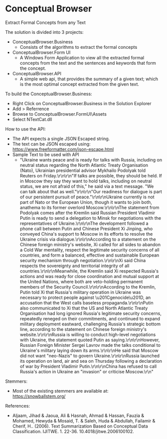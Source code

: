# Conceptual Browser
Extract Formal Concepts from any Text

The solution is divided into 3 projects:
- ConceptualBrowser.Business
    - Consists of the algorithms to extract the formal concepts
- ConceptualBrowser.Form UI
    - A Windows Form Application to view all the extracted formal concepts from the text and the sentences and keywords that form the concept.
- ConceptualBrowser.API
    - A simple web api, that provides the summary of a given text; which is the most optimal concept extracted from the given text.

To build the ConceptualBrowser.Business:
 - Right Click on ConceptualBrowser.Business in the Solution Explorer
 - Add > Referrence
 - Browse to ConceptualBrowser.FormUI\Assets
 - Select NTextCat.dll


How to use the API:
 - The API expects a single JSON Escaped string.
 - The text can be JSON escaped using: https://www.freeformatter.com/json-escape.html
 - Sample Text to be used with API
    - "Ukraine wants peace and is ready for talks with Russia, including on neutral status regarding the North Atlantic Treaty Organisation (Nato), Ukrainian presidential advisor Mykhailo Podolyak told Reuters on Friday.\r\n\r\n\"If talks are possible, they should be held. If in Moscow they say they want to hold talks, including on neutral status, we are not afraid of this,\" he said via a text message. \"We can talk about that as well.\"\r\n\r\n\"Our readiness for dialogue is part of our persistent pursuit of peace.\"\r\n\r\nUkraine currently is not part of Nato or the European Union, though it wants to join both, anathema to its former overlord Moscow.\r\n\r\nThe statement from Podolyak comes after the Kremlin said Russian President Vladimir Putin is ready to send a delegation to Minsk for negotiations with the representatives of Ukraine.\r\n\r\nThe development followed a phone call between Putin and Chinese President Xi Jinping, who conveyed China's support to Moscow in its efforts to resolve the Ukraine crisis via dialogue.\r\n\r\nAccording to a statement on the Chinese foreign ministry's website, Xi called for all sides to abandon a Cold War mentality, respect the legitimate security concerns of all countries, and form a balanced, effective and sustainable European security mechanism through negotiation.\r\n\r\nXi said China respects the sovereignty and territorial integrity of all countries.\r\n\r\nMeanwhile, the Kremlin said Xi respected Russia's actions and was ready for close coordination and mutual support at the United Nations, where both are veto-holding permanent members of the Security Council.\r\n\r\nAccording to the Kremlin, Putin told Xi that Russia's military operation in Ukraine was necessary to protect people against \u201Cgenocide\u201D, an accusation that the West calls baseless propaganda.\r\n\r\nPutin also communicated to Xi that the US and North Atlantic Treaty Organisation had long ignored Russia's legitimate security concerns, repeatedly reneged on their commitments, and continued to expand military deployment eastward, challenging Russia's strategic bottom line, according to the statement on Chinese foreign ministry's website.\r\n\r\nRussia is willing to conduct high-level negotiations with Ukraine, the statement quoted Putin as saying.\r\n\r\nHowever, Russian Foreign Minister Sergei Lavrov made the talks conditional to Ukraine's military laying down its arms.\r\n\r\nHe said that Moscow did not want \"neo-Nazis\" to govern Ukraine.\r\n\r\nRussia launched its operation on land, air and sea on Thursday following a declaration of war by President Vladimir Putin.\r\n\r\nChina has refused to call Russia's action in Ukraine an \"invasion\" or criticise Moscow.\r\n"

Stemmers:
 - Most of the existing stemmers are available at: https://snowballstem.org/

References:
- Aljaam, Jihad & Jaoua, Ali & Hasnah, Ahmad & Hassan, Fauzia & Mohamed, Hewyda & Mosaid, T. & Saleh, Huda & Abdullah, Failamir & Cherif, H.. (2006). Text Summarization Based on Conceptual Data Classification. IJITWE. 1. 22-36. 10.4018/jitwe.2006100102. 

